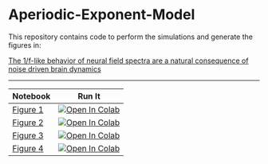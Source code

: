 # Aperiodic-Exponent-Model

This repository contains code to perform the simulations and generate the figures in:

[The 1/f-like behavior of neural field spectra are a natural consequence of noise driven brain dynamics](https://www.biorxiv.org/content/10.1101/2023.03.10.532077)

---

| Notebook |  Run It |
| --- | --- |
| [Figure 1](./Figure-1.ipynb) | [![Open In Colab](https://colab.research.google.com/assets/colab-badge.svg)](https://colab.research.google.com/github/Mark-Kramer/Aperiodic-Exponent-Model/blob/main/Figure-1.ipynb) |
| [Figure 2](./Figure-2.ipynb) | [![Open In Colab](https://colab.research.google.com/assets/colab-badge.svg)](https://colab.research.google.com/github/Mark-Kramer/Aperiodic-Exponent-Model/blob/main/Figure-2.ipynb) |
| [Figure 3](./Figure-3.ipynb) | [![Open In Colab](https://colab.research.google.com/assets/colab-badge.svg)](https://colab.research.google.com/github/Mark-Kramer/Aperiodic-Exponent-Model/blob/main/Figure-3.ipynb) |
| [Figure 4](./Figure-4.ipynb) | [![Open In Colab](https://colab.research.google.com/assets/colab-badge.svg)](https://colab.research.google.com/github/Mark-Kramer/Aperiodic-Exponent-Model/blob/main/Figure-4.ipynb) |
